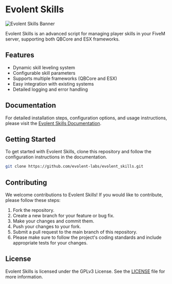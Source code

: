 # Evolent Skills

![Evolent Skills Banner](https://i.ibb.co/Wvjy09R/skills.png)

Evolent Skills is an advanced script for managing player skills in your FiveM server, supporting both QBCore and ESX frameworks.

## Features

- Dynamic skill leveling system
- Configurable skill parameters
- Supports multiple frameworks (QBCore and ESX)
- Easy integration with existing systems
- Detailed logging and error handling

## Documentation

For detailed installation steps, configuration options, and usage instructions, please visit the [Evolent Skills Documentation](https://docs.evolent.dev).

## Getting Started

To get started with Evolent Skills, clone this repository and follow the configuration instructions in the documentation.

```bash
git clone https://github.com/evolent-labs/evolent_skills.git
```

## Contributing
We welcome contributions to Evolent Skills! If you would like to contribute, please follow these steps:

1. Fork the repository.
2. Create a new branch for your feature or bug fix.
3. Make your changes and commit them.
4. Push your changes to your fork.
5. Submit a pull request to the main branch of this repository.
6. Please make sure to follow the project's coding standards and include appropriate tests for your changes.

## License
Evolent Skills is licensed under the GPLv3 License. See the [LICENSE](https://github.com/evolent-labs/evolent_skills/blob/main/LICENSE) file for more information.

